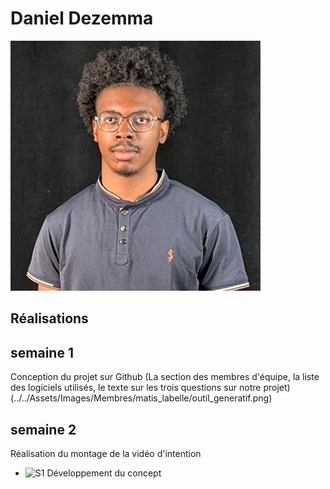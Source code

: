 # Daniel Dezemma

 ![Daniel](../medias/daniel.png)

 ## Réalisations

 <!-- Une image par semaine de la réalisation dont tu es le plus fier avec une légende -->

## semaine 1
Conception du projet sur Github (La section des membres d'équipe, la liste des logiciels utilisés, le texte sur les trois questions sur notre projet) 
(../../Assets/Images/Membres/matis_labelle/outil_generatif.png)

## semaine 2
Réalisation du montage de la vidéo d'intention


* ![S1 Développement du concept](https://fakeimg.pl/400x400?text=Concept)
